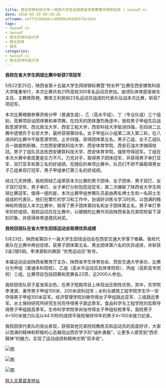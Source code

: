 ```yaml
---
title: 西北农林科技大学->我校大学生在陕西省体育赛事中频获佳绩 | nwsuaf.cc
date: 2019-05-29 09:39:26
urlname: eeff323b0a8ccd8d99ad416b5f3e19e5
tags: 
- nwsuaf.cc
- nwsuaf
- 西北农林科技大学
- 西北农林
- 西农
categories:
- nwsuaf.cc
- 西北农林科技大学
---
```



**我校在省大学生网球比赛中斩获7项冠军**

5月22至25日，陕西省第十五届大学生网球锦标赛暨“校长杯”比赛在西安建筑科技大学隆重举行，本次比赛共有21所高校300多名运动员参加。由领队体育部吴继东主任、主教练陈艳、教练王利民和23名运动员组成的代表队征战本次比赛，斩获7项冠军。

本次比赛根据参赛资格分甲（普通生组）、乙（高水平组）、丁（专业队组）三个组别，竞赛项目设团体赛和单项赛。在四天的团体激烈角逐中，我校男子甲组先后战胜思源学院，西北政法大学，西安工程大学，西安科技大学挺进四强，在四进二比赛中遗憾负于长安大学，最终获得第四名。女子甲组以小组第二进入第二轮，在八进四的比赛中不敌思源学院，止步四强，获得团体第五名。男子乙组、女子乙组队员一路披荆斩棘，力克西安建筑科技大学、西安体育学院、西安石油大学摘得桂冠。男子丁组队员击败西安建筑科技大学、西安体育学院，强势夺得冠军。丁组在本次大赛中表现更是实力不凡，力克对手，取得男子团体冠军，并获得男子单打亚军、双打亚军和第三名的好成绩。在随后的单项比赛中，队员们不骄不躁取得男女子乙组单双打冠军，男子甲组单打第三名的好成绩。

经过几天拼搏，我校网球乙组荣获本次比赛的男子团体、女子团体、男子双打、女子双打冠军，男子单打、女子单打分别包揽冠亚军，第二次蝉联了陕西省大学生网球比赛冠军。值得一提的是，本次比赛甲组参赛队员是由两名博士生和一名硕士生组成的代表队，他们在繁忙的学习和工作中，协调好训练与学习时间，以饱满的精神和热情投入本次比赛中，取得了男子团体第四名和女子团体第五名，男子单打季军的好成绩。我校运动员在比赛中，以硬朗的比赛作风给陕西省各兄弟院校留下深刻印象，并获得体育道德风尚奖。

**我校田径队在省大学生田径运动会取得优异成绩**

5月23日，陕西省第四十一届大学生田径运动会在西安交通大学落下帷幕。我校代表队在比赛中再创佳绩，获男子团体第五名、男女团体第六名的优异成绩，并斩获2金2银5铜。李津源和刘微获 “优秀运动员”称号。

本届运动会由陕西省教育厅主办，陕西省学生体育协会、西安交通大学承办，比赛分为甲组（普通本科院校）、乙组（高水平运动员及体育院校）、丙组（高职高专院校）三组，比赛项目包括田赛和竞赛各22项，近2000人参加。

我校田径队双子星发挥出色，在男子短跑项目上体现出压倒性优势。其中，农学院李津源，勇夺男子甲组100米、200米双料冠军；水利与建筑工程学院学生华一安夺得男子甲组100米亚军。经济管理学院刘微夺得女子甲组跳远亚军、三级跳远季军。水土保持研究所研究生何亮夺得男子跳远季军。食品科学与工程学院刘宏辉夺得男子甲组跳高季军。生命科学学院李尚怡夺得女子甲组标枪季军。我校男子4×100米接力队伍以44.10秒的成绩平我校保持18年的男子4×100米接力纪录。

我校田径代表队的突出表现，获得其他兄弟院校教练员和运动员的高度好评，大家以饱满的精神和积极的心态展现出西农学子的“诚朴勇毅”，让更多人感受到“西农精神”的魅力，实现了运动成绩和精神文明“双丰收”。



![图](https://news.nwsuaf.edu.cn/images/content/2019-05/20190528104044848849.jpg)

![图](https://news.nwsuaf.edu.cn/images/content/2019-05/20190527182238189337.jpg)

![图](https://news.nwsuaf.edu.cn/images/content/2019-05/20190527182434412478.jpg)

[转入文章首发地址](https://news.nwsuaf.edu.cn/xnxw/89866.htm)
